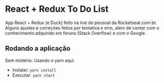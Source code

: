 # React + Redux To Do List

App React + Redux (e Duck) feito na live do pessoal da Rocketseat.com.br. Alguns ajustes e correções feitos por tentativa e erro, além de contar com o conhecimento adquirido em fóruns (Stack Overflow) e com o Google.

## Rodando a aplicação

Sem mistério: Usando o yarn aqui.
- Instalar: `yarn install`
- Executar: `yarn start`
